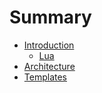 # Summary

- [Introduction](./intro.md)
    - [Lua](./intro_lua.md)
- [Architecture](./architecture.md)
- [Templates](./templates.md)
